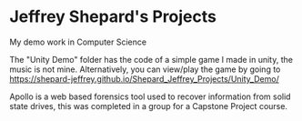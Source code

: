 # Jeffrey Shepard's Projects
My demo work in Computer Science

The "Unity Demo" folder has the code of a simple game I made in unity, the music is not mine. 
Alternatively, you can view/play the game by going to https://shepard-jeffrey.github.io/Shepard_Jeffrey_Projects/Unity_Demo/

Apollo is a web based forensics tool used to recover information from solid state drives, this was completed in a group for a Capstone Project course. 
